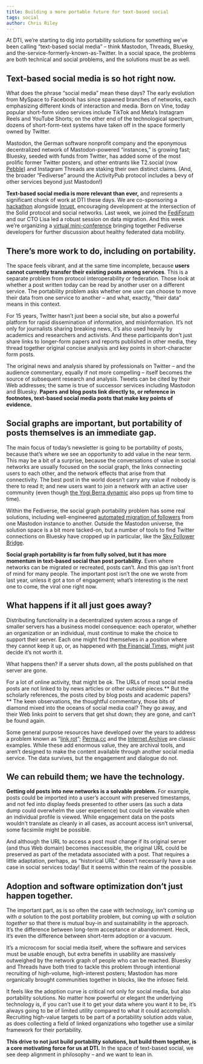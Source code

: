 ```yaml
---
title: Building a more portable future for text-based social
tags: social
author: Chris Riley
---
```


At DTI, we’re starting to dig into portability solutions for something we’ve been calling “text-based social media” – think Mastodon, Threads, Bluesky, and the-service-formerly-known-as-Twitter. In a social space, the problems are both technical and social problems, and the solutions must be as well.

## Text-based social media is so hot right now.

What does the phrase “social media” mean these days? The early evolution from MySpace to Facebook has since spawned branches of networks, each emphasizing different kinds of interaction and media. Born on Vine, today popular short-form video services include TikTok and Meta’s Instagram Reels and YouTube Shorts; on the other end of the technological spectrum, dozens of short-form-text systems have taken off in the space formerly owned by Twitter.

Mastodon, the German software nonprofit company and the eponymous decentralized network of Mastodon-powered “instances,” is growing fast; Bluesky, seeded with funds from Twitter, has added some of the most prolific former Twitter posters, and other entrants like T2.social (now [Pebble](https://pebble.is)) and Instagram Threads are staking their own distinct claims. (And, the broader “Fediverse” around the ActivityPub protocol includes a bevy of other services beyond just Mastodon!)

**Text-based social media is more relevant than ever,** and represents a significant chunk of work at DTI these days. We are co-sponsoring a [hackathon](https://www.inrupt.com/event/solid-hackathon/home) alongside [Inrupt](https://www.inrupt.com/), encouraging development at the intersection of the Solid protocol and social networks. Last week, we joined the [FediForum](https://fediforum.org/) and our CTO Lisa led a robust session on data migration. And this week we’re organizing a [virtual mini-conference](https://dtinit.org/events) bringing together Fediverse developers for further discussion about healthy federated data mobility.

## There’s more work to do, including on portability.

The space feels vibrant, and at the same time incomplete, because **users cannot currently transfer their existing posts among services**. This is a separate problem from protocol interoperability or federation. Those look at whether a post written today can be read by another user on a different service. The portability problem asks whether one user can choose to move their data from one service to another – and what, exactly, “their data” means in this context.

For 15 years, Twitter hasn’t just been a social site, but also a powerful platform for rapid dissemination of information, and misinformation. It’s not only for journalists sharing breaking news, it’s also used heavily by academics and researchers and activists. And these participants  don’t just share links to longer-form papers and reports published in other media, they thread together original concise analysis and key points in short-character form posts.

The original news and analysis shared by professionals on Twitter – and the audience commentary, equally if not more compelling – itself becomes the source of subsequent research and analysis. Tweets can be cited by their Web addresses; the same is true of successor services including Mastodon and Bluesky. **Papers and blog posts link directly to, or reference in footnotes, text-based social media posts that make key points of evidence.**

## Social graphs are important, but portability of posts themselves is an immediate gap.

The main focus of today’s newsletter is going to be portability of posts, because that’s where we see an opportunity to add value in the near term. This may be a bit of a surprise, because the conversations of value in social networks are usually focused on the social graph, the links connecting users to each other, and the network effects that arise from that connectivity. The best post in the world doesn’t carry any value if nobody is there to read it; and new users want to join a network with an active user community (even though [the Yogi Berra dynamic](https://quoteinvestigator.com/2014/08/29/too-crowded/) also pops up from time to time).

Within the Fediverse, the social graph portability problem has some real solutions, including well-engineered [automated migration of followers](https://tantek.com/2023/112/t2/account-migration-post-blog-archive-format) from one Mastodon instance to another. Outside the Mastodon universe, the solution space is a bit more tacked-on, but a number of tools to find Twitter connections on Bluesky have cropped up in particular, like the [Sky Follower Bridge](https://github.com/kawamataryo/sky-follower-bridge).

**Social graph portability is far from fully solved, but it has more momentum in text-based social than post portability.** Even where networks can be migrated or recreated, posts can’t. And this gap isn’t front of mind for many people. The important post isn’t the one we wrote from last year, unless it got a ton of engagement; what’s interesting is the next one to come, the viral one right now.

## What happens if it all just goes away?

Distributing functionality in a decentralized system across a range of smaller servers has a business model consequence: each operator, whether an organization or an individual, must continue to make the choice to support their server. Each one might find themselves in a position where they cannot keep it up, or, as happened with [the Financial Times](https://www.ft.com/content/8d995a24-d77c-4208-a3a6-603d8788ebcd), might just decide it’s not worth it.

What happens then? If a server shuts down, all the posts published on that server are gone.

For a lot of online activity, that might be ok. The URLs of most social media posts are not linked to by news articles or other outside pieces.** But the scholarly references, the posts cited by blog posts and academic papers?** The keen observations, the thoughtful commentary, those bits of diamond mixed into the oceans of social media coal? They go away, and their Web links point to servers that get shut down; they are gone, and can’t be found again.

Some general purpose resources have developed over the years to address a problem known as “[link rot](https://en.wikipedia.org/wiki/Link_rot)”; [Perma.cc](https://perma.cc/) and the [Internet Archive](https://archive.org/) are classic examples. While these add enormous value, they are archival tools, and aren’t designed to make the content available through another social media service. The data survives, but the engagement and dialogue do not. 

## We can rebuild them; we have the technology.

**Getting old posts into new networks is a solvable problem.** For example, posts could be imported into a user’s account with preserved timestamps, and not fed into display feeds presented to other users (as such a data dump could overwhelm the user experience) but could be viewable when an individual profile is viewed. While engagement data on the posts wouldn’t translate as cleanly in all cases, as account access isn’t universal, some facsimile might be possible.

And although the URL to access a post must change if its original server (and thus Web domain) becomes inaccessible, the original URL could be preserved as part of the metadata associated with a post. That requires a little adaptation, perhaps, as “historical URL” doesn’t necessarily have a use case in social services today! But it seems within the realm of the possible.

## Adoption and software optimization don’t just happen together.

The important part, as is so often the case with technology, isn’t coming up with *a* solution to the post portability problem, but coming up with *a* solution *together* so that there is mutual buy-in and sustainability in the approach. It’s the difference between long-term acceptance or abandonment. Heck, it’s even the difference between short-term adoption or a vacuum.

It’s a microcosm for social media itself, where the software and services must be usable enough, but extra benefits in usability are massively outweighed by the network graph of people who can be reached. Bluesky and Threads have both tried to tackle this problem through intentional recruiting of high-volume, high-interest posters; Mastodon has more organically brought communities together in blocks, like the infosec field.

It feels like the adoption curve is critical not only for social media, but also portability solutions. No matter how powerful or elegant the underlying technology is, if you can’t use it to get your data where you want it to be, it’s always going to be of limited utility compared to what it could accomplish. Recruiting high-value targets to be part of a portability solution adds value, as does collecting a field of linked organizations who together use a similar framework for their portability.

**This drive to not just build portability solutions, but build them together, is a core motivating force for us at DTI.** In the space of text-based social, we see deep alignment in philosophy – and we want to lean in.
